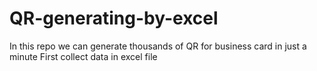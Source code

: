 # QR-generating-by-excel
In this repo we can generate thousands of QR for business card in just a minute First collect data in excel file
